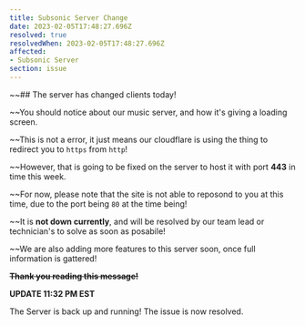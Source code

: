 ```yaml
---
title: Subsonic Server Change
date: 2023-02-05T17:48:27.696Z
resolved: true
resolvedWhen: 2023-02-05T17:48:27.696Z
affected:
- Subsonic Server
section: issue
---
```


~~## The server has changed clients today!

~~You should notice about our music server, and how it's giving a loading screen.

~~This is not a error, it just means our cloudflare is using the thing to redirect you to `https` from `http`!

~~However, that is going to be fixed on the server to host it with port **443** in time this week.

~~For now, please note that the site is not able to reposond to you at this time, due to the port being `80` at the time being!

~~It is **not down currently**, and will be resolved by our team lead or technician's to solve as soon as posabile!

~~We are also adding more features to this server soon, once full information is gattered!

~~**Thank you reading this message!**~~

**UPDATE 11:32 PM EST**

The Server is back up and running! The issue is now resolved.
